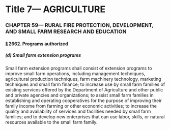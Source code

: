 
# Title 7— AGRICULTURE
### CHAPTER 59— RURAL FIRE PROTECTION, DEVELOPMENT, AND SMALL FARM RESEARCH AND EDUCATION
#### § 2662. Programs authorized
##### (d) Small farm extension programs

Small farm extension programs shall consist of extension programs to improve small farm operations, including management techniques, agricultural production techniques, farm machinery technology, marketing techniques and small farm finance; to increase use by small farm families of existing services offered by the Department of Agriculture and other public and private agencies and organizations; to assist small farm families in establishing and operating cooperatives for the purpose of improving their family income from farming or other economic activities; to increase the quality and availability of services and facilities needed by small farm families; and to develop new enterprises that can use labor, skills, or natural resources available to the small farm family.
